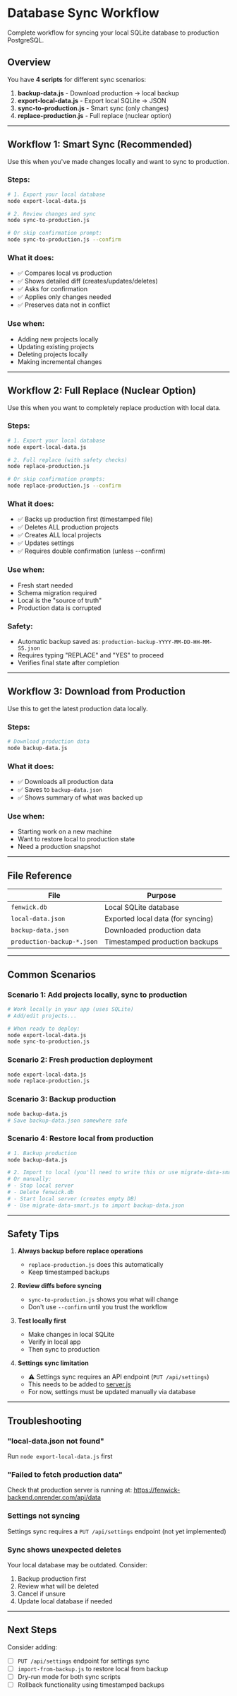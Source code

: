 # Database Sync Workflow

Complete workflow for syncing your local SQLite database to production PostgreSQL.

## Overview

You have **4 scripts** for different sync scenarios:

1. **backup-data.js** - Download production → local backup
2. **export-local-data.js** - Export local SQLite → JSON
3. **sync-to-production.js** - Smart sync (only changes)
4. **replace-production.js** - Full replace (nuclear option)

---

## Workflow 1: Smart Sync (Recommended)

Use this when you've made changes locally and want to sync to production.

### Steps:

```bash
# 1. Export your local database
node export-local-data.js

# 2. Review changes and sync
node sync-to-production.js

# Or skip confirmation prompt:
node sync-to-production.js --confirm
```

### What it does:

- ✅ Compares local vs production
- ✅ Shows detailed diff (creates/updates/deletes)
- ✅ Asks for confirmation
- ✅ Applies only changes needed
- ✅ Preserves data not in conflict

### Use when:

- Adding new projects locally
- Updating existing projects
- Deleting projects locally
- Making incremental changes

---

## Workflow 2: Full Replace (Nuclear Option)

Use this when you want to completely replace production with local data.

### Steps:

```bash
# 1. Export your local database
node export-local-data.js

# 2. Full replace (with safety checks)
node replace-production.js

# Or skip confirmation prompts:
node replace-production.js --confirm
```

### What it does:

- ✅ Backs up production first (timestamped file)
- ✅ Deletes ALL production projects
- ✅ Creates ALL local projects
- ✅ Updates settings
- ✅ Requires double confirmation (unless --confirm)

### Use when:

- Fresh start needed
- Schema migration required
- Local is the "source of truth"
- Production data is corrupted

### Safety:

- Automatic backup saved as: `production-backup-YYYY-MM-DD-HH-MM-SS.json`
- Requires typing "REPLACE" and "YES" to proceed
- Verifies final state after completion

---

## Workflow 3: Download from Production

Use this to get the latest production data locally.

### Steps:

```bash
# Download production data
node backup-data.js
```

### What it does:

- ✅ Downloads all production data
- ✅ Saves to `backup-data.json`
- ✅ Shows summary of what was backed up

### Use when:

- Starting work on a new machine
- Want to restore local to production state
- Need a production snapshot

---

## File Reference

| File | Purpose |
|------|---------|
| `fenwick.db` | Local SQLite database |
| `local-data.json` | Exported local data (for syncing) |
| `backup-data.json` | Downloaded production data |
| `production-backup-*.json` | Timestamped production backups |

---

## Common Scenarios

### Scenario 1: Add projects locally, sync to production

```bash
# Work locally in your app (uses SQLite)
# Add/edit projects...

# When ready to deploy:
node export-local-data.js
node sync-to-production.js
```

### Scenario 2: Fresh production deployment

```bash
node export-local-data.js
node replace-production.js
```

### Scenario 3: Backup production

```bash
node backup-data.js
# Save backup-data.json somewhere safe
```

### Scenario 4: Restore local from production

```bash
# 1. Backup production
node backup-data.js

# 2. Import to local (you'll need to write this or use migrate-data-smart.js)
# Or manually:
# - Stop local server
# - Delete fenwick.db
# - Start local server (creates empty DB)
# - Use migrate-data-smart.js to import backup-data.json
```

---

## Safety Tips

1. **Always backup before replace operations**
   - `replace-production.js` does this automatically
   - Keep timestamped backups

2. **Review diffs before syncing**
   - `sync-to-production.js` shows you what will change
   - Don't use `--confirm` until you trust the workflow

3. **Test locally first**
   - Make changes in local SQLite
   - Verify in local app
   - Then sync to production

4. **Settings sync limitation**
   - ⚠️ Settings sync requires an API endpoint (`PUT /api/settings`)
   - This needs to be added to [server.js](server.js)
   - For now, settings must be updated manually via database

---

## Troubleshooting

### "local-data.json not found"
Run `node export-local-data.js` first

### "Failed to fetch production data"
Check that production server is running at:
https://fenwick-backend.onrender.com/api/data

### Settings not syncing
Settings sync requires a `PUT /api/settings` endpoint (not yet implemented)

### Sync shows unexpected deletes
Your local database may be outdated. Consider:
1. Backup production first
2. Review what will be deleted
3. Cancel if unsure
4. Update local database if needed

---

## Next Steps

Consider adding:
- [ ] `PUT /api/settings` endpoint for settings sync
- [ ] `import-from-backup.js` to restore local from backup
- [ ] Dry-run mode for both sync scripts
- [ ] Rollback functionality using timestamped backups
